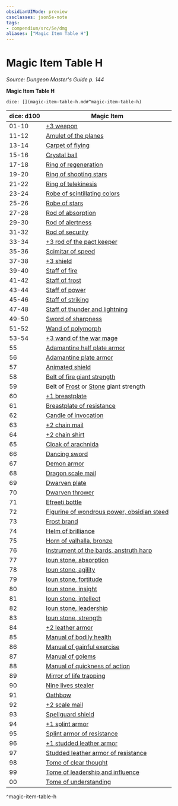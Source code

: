 ```yaml
---
obsidianUIMode: preview
cssclasses: json5e-note
tags:
- compendium/src/5e/dmg
aliases: ["Magic Item Table H"]
---
```

# Magic Item Table H
*Source: Dungeon Master's Guide p. 144* 

**Magic Item Table H**

`dice: [](magic-item-table-h.md#^magic-item-table-h)`

| dice: d100 | Magic Item |
|------------|------------|
| 01-10 | [+3 weapon](5E2014官方资源/items/3-weapon.md) |
| 11-12 | [Amulet of the planes](5E2014官方资源/items/amulet-of-the-planes.md) |
| 13-14 | [Carpet of flying](5E2014官方资源/items/carpet-of-flying.md) |
| 15-16 | [Crystal ball](5E2014官方资源/items/crystal-ball.md) |
| 17-18 | [Ring of regeneration](5E2014官方资源/items/ring-of-regeneration.md) |
| 19-20 | [Ring of shooting stars](5E2014官方资源/items/ring-of-shooting-stars.md) |
| 21-22 | [Ring of telekinesis](5E2014官方资源/items/ring-of-telekinesis.md) |
| 23-24 | [Robe of scintillating colors](5E2014官方资源/items/robe-of-scintillating-colors.md) |
| 25-26 | [Robe of stars](5E2014官方资源/items/robe-of-stars.md) |
| 27-28 | [Rod of absorption](5E2014官方资源/items/rod-of-absorption.md) |
| 29-30 | [Rod of alertness](5E2014官方资源/items/rod-of-alertness.md) |
| 31-32 | [Rod of security](5E2014官方资源/items/rod-of-security.md) |
| 33-34 | [+3 rod of the pact keeper](5E2014官方资源/items/3-rod-of-the-pact-keeper.md) |
| 35-36 | [Scimitar of speed](5E2014官方资源/items/scimitar-of-speed.md) |
| 37-38 | [+3 shield](5E2014官方资源/items/3-shield.md) |
| 39-40 | [Staff of fire](5E2014官方资源/items/staff-of-fire.md) |
| 41-42 | [Staff of frost](5E2014官方资源/items/staff-of-frost.md) |
| 43-44 | [Staff of power](5E2014官方资源/items/staff-of-power.md) |
| 45-46 | [Staff of striking](5E2014官方资源/items/staff-of-striking.md) |
| 47-48 | [Staff of thunder and lightning](5E2014官方资源/items/staff-of-thunder-and-lightning.md) |
| 49-50 | [Sword of sharpness](5E2014官方资源/items/sword-of-sharpness.md) |
| 51-52 | [Wand of polymorph](5E2014官方资源/items/wand-of-polymorph.md) |
| 53-54 | [+3 wand of the war mage](5E2014官方资源/items/3-wand-of-the-war-mage.md) |
| 55 | [Adamantine half plate armor](5E2014官方资源/items/adamantine-armor.md) |
| 56 | [Adamantine plate armor](5E2014官方资源/items/adamantine-armor.md) |
| 57 | [Animated shield](5E2014官方资源/items/animated-shield.md) |
| 58 | [Belt of fire giant strength](5E2014官方资源/items/belt-of-fire-giant-strength.md) |
| 59 | Belt of [Frost](5E2014官方资源/items/belt-of-frost-giant-strength.md) or [Stone](5E2014官方资源/items/belt-of-stone-giant-strength.md) giant strength |
| 60 | [+1 breastplate](5E2014官方资源/items/1-armor.md) |
| 61 | [Breastplate of resistance](5E2014官方资源/items/armor-of-resistance.md) |
| 62 | [Candle of invocation](5E2014官方资源/items/candle-of-invocation.md) |
| 63 | [+2 chain mail](5E2014官方资源/items/2-armor.md) |
| 64 | [+2 chain shirt](5E2014官方资源/items/2-armor.md) |
| 65 | [Cloak of arachnida](5E2014官方资源/items/cloak-of-arachnida.md) |
| 66 | [Dancing sword](5E2014官方资源/items/dancing-sword.md) |
| 67 | [Demon armor](5E2014官方资源/items/demon-armor.md) |
| 68 | [Dragon scale mail](5E2014官方资源/items/dragon-scale-mail.md) |
| 69 | [Dwarven plate](5E2014官方资源/items/dwarven-plate.md) |
| 70 | [Dwarven thrower](5E2014官方资源/items/dwarven-thrower.md) |
| 71 | [Efreeti bottle](5E2014官方资源/items/efreeti-bottle.md) |
| 72 | [Figurine of wondrous power, obsidian steed](5E2014官方资源/items/figurine-of-wondrous-power-obsidian-steed.md) |
| 73 | [Frost brand](5E2014官方资源/items/frost-brand.md) |
| 74 | [Helm of brilliance](5E2014官方资源/items/helm-of-brilliance.md) |
| 75 | [Horn of valhalla, bronze](5E2014官方资源/items/horn-of-valhalla-bronze.md) |
| 76 | [Instrument of the bards, anstruth harp](5E2014官方资源/items/instrument-of-the-bards-anstruth-harp.md) |
| 77 | [Ioun stone, absorption](5E2014官方资源/items/ioun-stone-absorption.md) |
| 78 | [Ioun stone, agility](5E2014官方资源/items/ioun-stone-agility.md) |
| 79 | [Ioun stone, fortitude](5E2014官方资源/items/ioun-stone-fortitude.md) |
| 80 | [Ioun stone, insight](5E2014官方资源/items/ioun-stone-insight.md) |
| 81 | [Ioun stone, intellect](5E2014官方资源/items/ioun-stone-intellect.md) |
| 82 | [Ioun stone, leadership](5E2014官方资源/items/ioun-stone-leadership.md) |
| 83 | [Ioun stone, strength](5E2014官方资源/items/ioun-stone-strength.md) |
| 84 | [+2 leather armor](5E2014官方资源/items/2-armor.md) |
| 85 | [Manual of bodily health](5E2014官方资源/items/manual-of-bodily-health.md) |
| 86 | [Manual of gainful exercise](5E2014官方资源/items/manual-of-gainful-exercise.md) |
| 87 | [Manual of golems](5E2014官方资源/items/manual-of-golems.md) |
| 88 | [Manual of quickness of action](5E2014官方资源/items/manual-of-quickness-of-action.md) |
| 89 | [Mirror of life trapping](5E2014官方资源/items/mirror-of-life-trapping.md) |
| 90 | [Nine lives stealer](5E2014官方资源/items/nine-lives-stealer.md) |
| 91 | [Oathbow](5E2014官方资源/items/oathbow.md) |
| 92 | [+2 scale mail](5E2014官方资源/items/2-armor.md) |
| 93 | [Spellguard shield](5E2014官方资源/items/spellguard-shield.md) |
| 94 | [+1 splint armor](5E2014官方资源/items/1-armor.md) |
| 95 | [Splint armor of resistance](5E2014官方资源/items/armor-of-resistance.md) |
| 96 | [+1 studded leather armor](5E2014官方资源/items/1-armor.md) |
| 97 | [Studded leather armor of resistance](5E2014官方资源/items/armor-of-resistance.md) |
| 98 | [Tome of clear thought](5E2014官方资源/items/tome-of-clear-thought.md) |
| 99 | [Tome of leadership and influence](5E2014官方资源/items/tome-of-leadership-and-influence.md) |
| 00 | [Tome of understanding](5E2014官方资源/items/tome-of-understanding.md) |
^magic-item-table-h